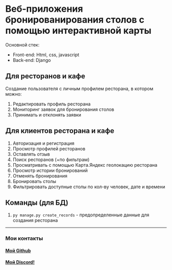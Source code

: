 # Веб-приложения бронированирования столов с помощью интерактивной карты

Основной стек:
- Front-end: Html, css, javascript
- Back-end: Django

## Для ресторанов и кафе

Создание пользователя с личным профилем ресторана, в котором можно:

1. Редактировать профиль ресторана
2. Мониторинг заявок для бронирования столов
3. Принимать и отклонять заявки


## Для клиентов ресторана и кафе

1. Авторизация и регистрация
2. Просмотр профилей ресторанов
3. Оставлять отзыв
4. Поиск ресторанов (+по фильтрам)
5. Просматривать с помощью Карта.Яндекс геолокацию ресторана
6. Просмотр истории бронирований
7. Отменять бронирования
8. Бронировать столы
9. Фильтрировать доступные столы по кол-ву человек, дате и времени

## Команды (для БД)

1. `py manage.py create_records` - предопределенные данные для создания ресторана

---
### Мои контакты
#### [Мой Github](https://github.com/Fallsw0rd)
#### [Мой Discord!](https://discordapp.com/users/573143926442295306/ )
